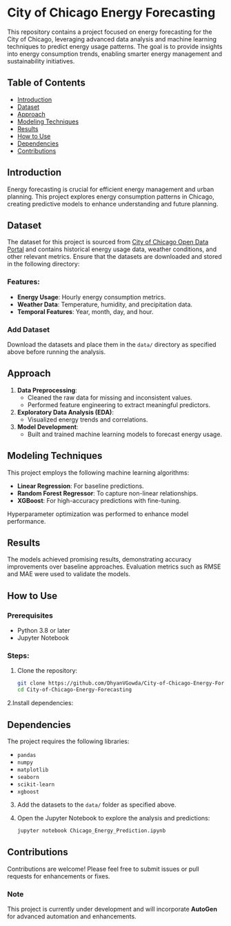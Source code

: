 # City of Chicago Energy Forecasting

This repository contains a project focused on energy forecasting for the City of Chicago, leveraging advanced data analysis and machine learning techniques to predict energy usage patterns. The goal is to provide insights into energy consumption trends, enabling smarter energy management and sustainability initiatives.

## Table of Contents
- [Introduction](#introduction)
- [Dataset](#dataset)
- [Approach](#approach)
- [Modeling Techniques](#modeling-techniques)
- [Results](#results)
- [How to Use](#how-to-use)
- [Dependencies](#dependencies)
- [Contributions](#contributions)

## Introduction

Energy forecasting is crucial for efficient energy management and urban planning. This project explores energy consumption patterns in Chicago, creating predictive models to enhance understanding and future planning.

## Dataset

The dataset for this project is sourced from [City of Chicago Open Data Portal](https://data.cityofchicago.org/) and contains historical energy usage data, weather conditions, and other relevant metrics. Ensure that the datasets are downloaded and stored in the following directory:

### Features:
- **Energy Usage**: Hourly energy consumption metrics.
- **Weather Data**: Temperature, humidity, and precipitation data.
- **Temporal Features**: Year, month, day, and hour.

### Add Dataset
Download the datasets and place them in the `data/` directory as specified above before running the analysis.

## Approach

1. **Data Preprocessing**:
   - Cleaned the raw data for missing and inconsistent values.
   - Performed feature engineering to extract meaningful predictors.
2. **Exploratory Data Analysis (EDA)**:
   - Visualized energy trends and correlations.
3. **Model Development**:
   - Built and trained machine learning models to forecast energy usage.

## Modeling Techniques

This project employs the following machine learning algorithms:
- **Linear Regression**: For baseline predictions.
- **Random Forest Regressor**: To capture non-linear relationships.
- **XGBoost**: For high-accuracy predictions with fine-tuning.

Hyperparameter optimization was performed to enhance model performance.

## Results

The models achieved promising results, demonstrating accuracy improvements over baseline approaches. Evaluation metrics such as RMSE and MAE were used to validate the models.

## How to Use

### Prerequisites
- Python 3.8 or later
- Jupyter Notebook

### Steps:
1. Clone the repository:
   ```bash
   git clone https://github.com/DhyanVGowda/City-of-Chicago-Energy-Forecasting.git
   cd City-of-Chicago-Energy-Forecasting

2.Install dependencies:
## Dependencies

The project requires the following libraries:

- `pandas`
- `numpy`
- `matplotlib`
- `seaborn`
- `scikit-learn`
- `xgboost`

3. Add the datasets to the `data/` folder as specified above.

4. Open the Jupyter Notebook to explore the analysis and predictions:
   ```bash
   jupyter notebook Chicago_Energy_Prediction.ipynb

## Contributions

Contributions are welcome! Please feel free to submit issues or pull requests for enhancements or fixes.

### Note

This project is currently under development and will incorporate **AutoGen** for advanced automation and enhancements.

